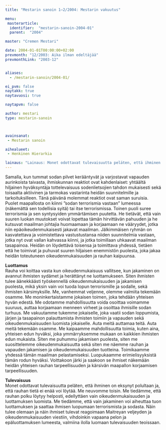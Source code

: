 ```yaml
---
title: "Mestarin sanoin 1–2/2004: Mestarin vakuutus"

menu:
 masterarticle:
  identifier:  "mestarin-sanoin-2004-01"
  parent:  "2004"

master: "Cremen Mestari"

date: 2004-01-01T00:00:00+02:00
prevmonth: "12/2003: Aika ilman edeltäjää"
prevmonthLink: "2003-12"


aliases:
  - /mestarin-sanoin/2004-01/

ei_pvm: false
naytakk: true
naytavuosi: true

naytapvm: false

author: mestari
type: mestarin-sanoin



avainsanat:
 - Mestarin sanoin

aihealueet:
 - Henkinen Hierarkia

lainaus: "Lainaus: Monet odottavat tulevaisuutta peläten, että ihminen on eksynyt polultaan ja, että rauhan tietä ei enää voi löytää. Me neuvomme toisin. Me tiedämme, että rauhan polku löytyy helposti, edellyttäen vain oikeudenmukaisuuden ja luottamuksen luomista. "
---
```

<p>Samalla, kun tummat sodan pilvet kerääntyvät ja varjostavat vapauden aurinkoista taivasta, ihmiskunnan reaktiot ovat kahdenlaiset: yhtäältä hiljainen hyväksyntäja tottelevaisuus sodenlietsojien tahdon mukaisesti sekä toisaalta aktiivinen ja tarmokas vastarinta heidän suunnitelmille ja tarkoituksilleen. Tänä päivänä molemmat reaktiot ovat saman suruisia. Puolet maapallosta on kiinni ”sodan terrorismia vastaan” lumeessa (näkemättä sen todellisia syitä) tai itse terrorismissa. Toinen puoli suree terrorismia ja sen syntysyiden ymmärtämisen puutetta. He tietävät, että vain suuren luokan muutokset voivat lopettaa tämän hirvittävän pahuuden ja he kutsuvat maailman johtajia huomaamaan ja korjaamaan ne vääryydet, jotka niin epäoikeudenmukaisesti jakavat maailman. Jälkimmäisen ryhmän on kasvatettava ja voimistettava vastustustansa niiden suunnitelmia vastaan, jotka nyt ovat vallan kahvassa kiinni, ja jotka toimillaan uhkaavat maailman tasapainoa. Heidän on löydettävä toisensa ja toimittava yhdessä, tietäen että he toimivat ja puhuvat suuren hiljaisen enemmistön puolesta, joka jakaa heidän toteutuneen oikeudenmukaisuuden ja rauhan kaipuunsa.</p>
<p><strong>Luottamus</strong><br>
Rauha voi koittaa vasta kun oikeudenmukaisuus vallitsee, kun jakaminen on avannut ihmisten sydämet ja herättänyt ne luottamukseen. Siten ihmisten tulee äänekkäästi työskennellä oikeudenmukaisuuden ja jakamisen puolesta, mikä yksin vain voi tuoda lopun terrorismille ja sodalle, sekä ihmisten kärsimyksille. Me, vanhemmat veljenne, olemme valmiita tekemään osamme. Me moninkertaistamme jokaisen toimen, joka tehdään yhteisen hyvän edestä. Me odotamme mahdollisuutta voida osoittaa voimamme suuruus, auttaa korjaamaan menneen virheet ja osoittaa ihmisille sodan turhuus. Me vakuutamme tukemme jokaiselle, joka vaatii sodan loppumista, järjen ja tasapainon palauttamista ihmisten toimiin ja vapauden sekä oikeudenmukaisuuden luomista jokaiselle. Auta meitä auttamaa teitä. Auta meitä tekemään osamme. Me kaipaamme mahdollisuutta toimia, kuten aina, yhteisen edun hyväksi, joka ymmärryksemme mukaan on kaikkien ihmisten edun mukaista. Siten me puhummu jakamisen puolesta, siten me suosittelemme oikeudenmukaisuutta sekä siten me näemme rauhan ja vapauden jakamisen ja oikeudenmukaisuuden tuotteina. Toimikaamme yhdessä tämän maailman pelastamiseksi. Luopukaamme erimielisyyksistä tämän rodun hyväksi. Voittakoon järki ja saakoon se ihmiset näkemään heidän yhteisen rauhan tarpeellisuuden ja kärsivän maapallon korjaamisen tarpeellisuuden.</p>
<p><strong>Tulevaisuus</strong><br>
Monet odottavat tulevaisuutta peläten, että ihminen on eksynyt polultaan ja, että rauhan tietä ei enää voi löytää. Me neuvomme toisin. Me tiedämme, että rauhan polku löytyy helposti, edellyttäen vain oikeudenmukaisuuden ja luottamuksen luomista. Me tiedämme, että vain jakaminen voi aiheuttaa tuon luottamuksen ja saattaa ihmisen luopumaan terrorismista ja sodasta. Näin tulee olemaan ja näin ihmiset tulevat reagoimaan Maitreyan veljeyden ja oikeudenmukaisuuden viestiin, vihdoinkin vapaana pelon ja epäluottamuksen lumeesta, valmiina ilolla luomaan tulevaisuuden teoissaan.<br>
</p>